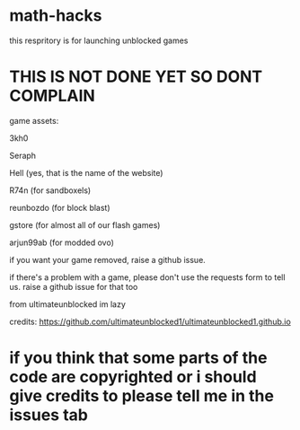 # math-hacks
this respritory is for launching unblocked games
# THIS IS NOT DONE YET SO DONT COMPLAIN
game assets:

3kh0

Seraph

Hell (yes, that is the name of the website)

R74n (for sandboxels)

reunbozdo (for block blast)

gstore (for almost all of our flash games)

arjun99ab (for modded ovo)

if you want your game removed, raise a github issue.

if there's a problem with a game, please don't use the requests form to tell us. raise a github issue for that too


from ultimateunblocked im lazy

credits: https://github.com/ultimateunblocked1/ultimateunblocked1.github.io

# if you think that some parts of the code are copyrighted or i should give credits to please tell me in the issues tab

